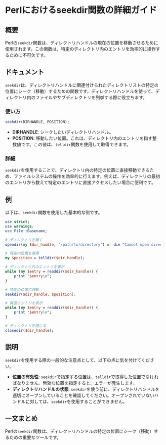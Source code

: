 <!--
Meta Description: # Perlにおけるseekdir関数の詳細ガイド ## 概要 Perlの`seekdir`関数は、ディレクトリハンドルの現在の位置を移動させるために使用されます。この関数は、特定のディレクトリ内のエントリを効率的に操作するために不可欠です。 ## ドキュメント `seekdir`は、ディレクトリハ...
Meta Keywords: seekdir, dir_handle, position, entry, telldir
-->

# Perlにおけるseekdir関数の詳細ガイド

## 概要
Perlの`seekdir`関数は、ディレクトリハンドルの現在の位置を移動させるために使用されます。この関数は、特定のディレクトリ内のエントリを効率的に操作するために不可欠です。

## ドキュメント
`seekdir`は、ディレクトリハンドルに関連付けられたディレクトリストの特定の位置にシーク（移動）するための関数です。ディレクトリハンドルを使って、ディレクトリ内のファイルやサブディレクトリを列挙する際に役立ちます。

### 使い方
```perl
seekdir(DIRHANDLE, POSITION);
```

- **DIRHANDLE**: シークしたいディレクトリハンドル。
- **POSITION**: 移動したい位置。これは、ディレクトリ内のエントリを指す整数値です。この値は、`telldir`関数を使用して取得できます。

### 詳細
`seekdir`を使用することで、ディレクトリ内の特定の位置に直接移動できるため、ファイルシステムの操作を効率的に行えます。例えば、ディレクトリの最初のエントリから数えて特定のエントリに直接アクセスしたい場合に便利です。

## 例
以下は、`seekdir`関数を使用した基本的な例です。

```perl
use strict;
use warnings;
use File::Basename;

# ディレクトリを開く
opendir(my $dir_handle, "/path/to/directory") or die "Cannot open directory: $!";

# 現在の位置を取得
my $position = telldir($dir_handle);

# ディレクトリ内のエントリを表示
while (my $entry = readdir($dir_handle)) {
    print "$entry\n";
}

# 特定の位置に移動
seekdir($dir_handle, $position);

# 再度エントリを表示
while (my $entry = readdir($dir_handle)) {
    print "$entry\n";
}

# ディレクトリを閉じる
closedir($dir_handle);
```

## 説明
`seekdir`を使用する際の一般的な注意点として、以下の点に気を付けてください。

- **位置の有効性**: `seekdir`で指定する位置は、`telldir`で取得した位置でなければなりません。無効な位置を指定すると、エラーが発生します。
- **ディレクトリハンドルの状態**: `seekdir`を使う前に、ディレクトリハンドルを適切にオープンしていることを確認してください。オープンされていないハンドルに対しては、`seekdir`を使用することができません。

## 一文まとめ
Perlの`seekdir`関数は、ディレクトリハンドルの特定の位置にシーク（移動）するための重要なツールです。